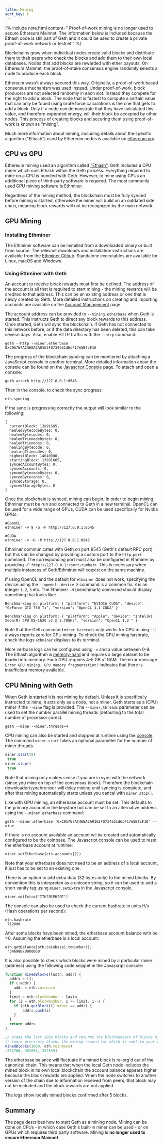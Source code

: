 ```yaml
---
title: Mining
sort_key: F
---
```



{% include note.html content=" Proof-of-work mining is no longer used 
to secure Ethereum Mainnet. The information below is included because the 
Ethash code is still part of Geth and it could be used to create a private 
proof-of-work network or testnet." %}

Blockchains grow when individual nodes create valid blocks and distribute them to 
their peers who check the blocks and add them to their own local databases. 
Nodes that add blocks are rewarded with ether payouts. On Ethereum Mainnet, 
the proof-of-stake consensus engine randomly selects a node to produce each 
block. 

Ethereum wasn't always secured this way. Originally, a proof-of-work based consensus 
mechanism was used instead. Under proof-of-work, block producers are not selected randomly
in each slot. Instead they compete for the right to add a block. The node that is fastest
to compute a certain value that can only be found using brute force calculations is the
one that gets to add a block. Only if a node can demonstrate that they have calculated 
this value, and therefore expended energy, will their block be accepted by other nodes. 
This process of creating blocks and securing them using proof-of-work is known 
as "mining".

Much more information about mining, including details about the specific algorithm 
("Ethash") used by Ethereum nodes is available on [ethereum.org](http://ethereum.org).

## CPU vs GPU

Ethereum mining used an algorithm called ["Ethash"](https://ethereum.org/en/developers/docs/consensus-mechanisms/pow/mining-algorithms/ethash). 
Geth includes a CPU miner which runs Ethash within the Geth process. Everything required to
mine on a CPU is bundled with Geth. However, to mine using GPUs an additional piece of 
third-party software is required. The most commonly used GPU mining software 
is [Ethminer](https://github.com/ethereum-mining/ethminer).

Regardless of the mining method, the blockchain must be fully synced before mining is 
started, otherwise the miner will build on an outdated side chain, meaning block rewards 
will not be recognized by the main network. 


## GPU Mining

### Installing Ethminer

The Ethminer software can be installed from a downloaded binary or built from 
source. The relevant downloads and installation instructions are available from the 
[Ethminer Github](https://github.com/ethereum-mining/ethminer/#build). 
Standalone executables are available for Linux, macOS and Windows.

### Using Ethminer with Geth


An account to receive block rewards must first be defined. The address of the account is all 
that is required to start mining - the mining rewards will be credited to that address. This can 
be an existing address or one that is newly created by Geth. More detailed instructions on creating 
and importing accounts are available on the [Account Management](/docs/interface/managing-your-accounts) 
page.

The account address can be provided to `--mining.etherbase` when Geth is started. This instructs Geth 
to direct any block rewards to this address. Once started, Geth will sync the blockchain. If Geth 
has not connected to this network before, or if the data directory has been deleted, this can take 
several days. Also, enable HTTP traffic with the `--http` command.

```shell
geth --http --miner.etherbase 0xC95767AC46EA2A9162F0734651d6cF17e5BfcF10
```

The progress of the blockchain syncing can be monitored by attaching a JavaScript console in another 
terminal. More detailed information about the console can be found on the 
[Javascript Console](/docs/interface/javascript-console) page. To attach and open a console:

```shell
geth attach http://127.0.0.1:8545
```

Then in the console, to check the sync progress:

```shell
eth.syncing
```

If the sync is progressing correctly the output will look similar to the following:

```terminal
{
  currentBlock: 13891665,
  healedBytecodeBytes: 0,
  healedBytecodes: 0,
  healedTrienodeBytes: 0,
  healedTrienodes: 0,
  healingBytecode: 0,
  healingTrienodes: 0,
  highestBlock: 14640000,
  startingBlock: 13891665,
  syncedAccountBytes: 0,
  syncedAccounts: 0,
  syncedBytecodeBytes: 0,
  syncedBytecodes: 0,
  syncedStorage: 0,
  syncedStorageBytes: 0
}
```

Once the blockchain is synced, mining can begin. In order to begin mining, Ethminer must 
be run and connected to Geth in a new terminal. OpenCL can be used for a wide range of GPUs, 
CUDA can be used specifically for Nvidia GPUs:

```shell
#OpenCL
ethminer -v 9 -G -P http://127.0.0.1:8545
```

```shell
#CUDA
ethminer -v -U -P http://127.0.0.1:8545
```

Ethminer communicates with Geth on port 8545 (Geth's default RPC port) but this can be changed 
by providing a custom port to the `http.port` command. The corresponding port must also be 
configured in Ethminer by providing `-P http://127.0.0.1:<port-number>`. This is necessary 
when multiple instances of Geth/Ethminer will coexist on the same machine.

If using OpenCL and the default for `ethminer` does not work, specifying the device using the 
`--opencl--device X` command is a common fix. `X` is an integer `1`, `2`, `3` etc. The Ethminer 
`-M` (benchmark) command should display something that looks like:

```terminal
Benchmarking on platform: { "platform": "NVIDIA CUDA", "device": "GeForce GTX 750 Ti", "version": "OpenCL 1.1 CUDA" }

Benchmarking on platform: { "platform": "Apple", "device": "Intel(R) Xeon(R) CPU E5-1620 v2 @ 3.70GHz", "version": "OpenCL 1.2 " }
```

Note that the Geth command `miner.hashrate` only works for CPU mining - it always reports zero for 
GPU mining. To check the GPU mining hashrate, check the logs `ethminer` displays to its terminal. 

More verbose logs can be configured using `-v` and a value between 0-9.
The Ethash algorithm is [memory-hard](https://crypto.stackexchange.com/questions/84002/memory-hard-vs-memory-bound-functions) 
and requires a large dataset to be loaded into memory. Each GPU requires 4-5 GB of RAM. The error message 
`Error GPU mining. GPU memory fragmentation?` indicates that there is insufficient memory available.


## CPU Mining with Geth

When Geth is started it is not mining by default. Unless it is specifically instructed to mine, it acts only as
a node, not a miner. Geth starts as a (CPU) miner if the `--mine` flag is provided. The `--miner.threads` 
parameter can be used to set the number parallel mining threads (defaulting to the total number of processor cores).

```shell
geth --mine --miner.threads=4
```

CPU mining can also be started and stopped at runtime using the [console](/docs/interface/javascript-console). 
The command `miner.start` takes an optional parameter for the number of miner threads.

```js
miner.start(8)
 true
miner.stop()
 true
```

Note that mining only makes sense if you are in sync with the network (since you mine on 
top of the consensus block). Therefore the blockchain downloader/synchroniser will delay 
mining until syncing is complete, and after that mining automatically starts unless you 
cancel with `miner.stop()`.

Like with GPU mining, an etherbase account must be set. This defaults to the primary account in the 
keystore but can be set to an alternative address using the `--miner.etherbase` command:

```shell
geth --miner.etherbase '0xC95767AC46EA2A9162F0734651d6cF17e5BfcF10' --mine
```

If there is no account available an account wil be created and automatically configured to be the 
coinbase. The Javascript console can be used to reset the etherbase account at runtime:

```shell
miner.setEtherbase(eth.accounts[2])
```

Note that your etherbase does not need to be an address of a local account, it just has to be set 
to an existing one.

There is an option to add extra data (32 bytes only) to the mined blocks. By convention this is 
interpreted as a unicode string, so it can be used to add a short vanity tag using `miner.setExtra` 
in the Javascript console.

```shell
miner.setExtra("ΞTHΞЯSPHΞЯΞ")
```

The console can also be used to check the current hashrate in units H/s (Hash operations per second):

```shell
eth.hashrate
 712000
```

After some blocks have been mined, the etherbase account balance with be >0. 
Assuming the etherbase is a local account:

```shell
eth.getBalance(eth.coinbase).toNumber();
 '34698870000000'
```

It is also possible to check which blocks were mined by a particular miner (address) using 
the following code snippet in the Javascript console:

```js
function minedBlocks(lastn, addr) {
  addrs = [];
  if (!addr) {
    addr = eth.coinbase
  }
  limit = eth.blockNumber - lastn
  for (i = eth.blockNumber; i >= limit; i--) {
    if (eth.getBlock(i).miner == addr) {
        addrs.push(i)
    }
  }
  return addrs
}

// scans the last 1000 blocks and returns the blocknumbers of blocks mined by your coinbase
// (more precisely blocks the mining reward for which is sent to your coinbase).
minedBlocks(1000, eth.coinbase)
[352708, 352655, 352559]

```

The etherbase balance will fluctuate if a mined block is re-org'd out
of the canonical chain. This means that when the local Geth node includes the mined block
in its own local blockchain the account balance appears higher because the block rewards are
applied. When the node switches to another version of the chain due to information received 
from peers, that block may not be included and the block rewards are not applied.

The logs show locally mined blocks confirmed after 5 blocks.

## Summary

The page describes how to start Geth as a mining node. Mining can be done on CPUs - in 
which case Geth's built-in miner can be used - or on GPUs which requires third party software. 
Mining is **no longer used to secure Ethereum Mainnet**.
